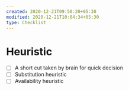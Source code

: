 ```yaml
---
created: 2020-12-21T09:50:20+05:30
modified: 2020-12-21T10:04:34+05:30
type: Checklist
---
```


# Heuristic

- [ ] A short cut taken by brain for quick decision
- [ ] Substitution heuristic
- [ ] Availability heuristic